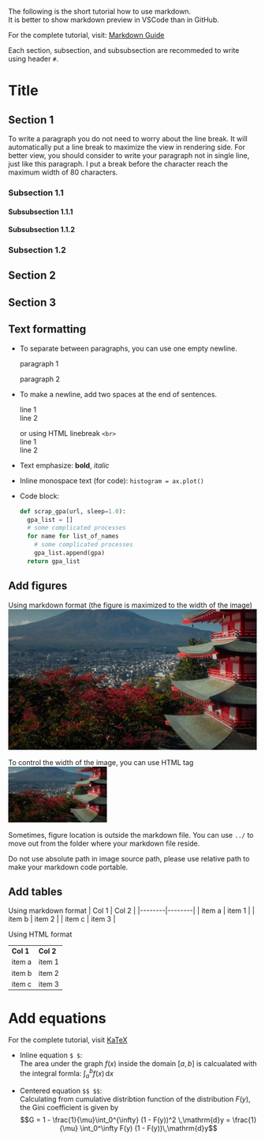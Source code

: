 The following is the short tutorial how to use markdown.  
It is better to show markdown preview in VSCode than in GitHub.

For the complete tutorial, visit: [Markdown Guide](https://www.markdownguide.org/basic-syntax/)

Each section, subsection, and subsubsection are recommeded to write
using header `#`.

# Title

## Section 1

To write a paragraph you do not need to worry about the line 
break. It will automatically put a line break to maximize the
view in rendering side. For better view, you should consider
to write your paragraph not in single line, just like this
paragraph. I put a break before the character reach the maximum
width of 80 characters.

### Subsection 1.1

#### Subsubsection 1.1.1

#### Subsubsection 1.1.2

### Subsection 1.2

## Section 2

## Section 3

## Text formatting
- To separate between paragraphs, you can use one empty newline.

  paragraph 1

  paragraph 2

- To make a newline, add two spaces at the end of sentences.

  line 1  
  line 2

  or using HTML linebreak `<br>`  
  line 1<br>
  line 2

- Text emphasize: **bold**, _italic_

- Inline monospace text (for code): `histogram = ax.plot()`

- Code block:
  ```py
  def scrap_gpa(url, sleep=1.0):
    gpa_list = []
    # some complicated processes
    for name for list_of_names
      # some complicated processes
      gpa_list.append(gpa)
    return gpa_list
  ```

## Add figures
Using markdown format (the figure is maximized to the width of the image)
![fugaku](./img-resources/fugaku.png)

To control the width of the image, you can use HTML tag
<img src="./img-resources/fugaku.png" width=200>

Sometimes, figure location is outside the markdown file. You 
can use `../` to move out from the folder where your
markdown file reside.

Do not use absolute path in image source path, please use
relative path to make your markdown code portable.


## Add tables
Using markdown format
| Col 1  | Col 2  |
|--------|--------|
| item a | item 1 |
| item b | item 2 |
| item c | item 3 |

Using HTML format
<table>
  <tr>
    <td> <b>Col 1
    <td> <b>Col 2
  <tr>
    <td> item a
    <td> item 1
  <tr>
    <td> item b
    <td> item 2
  <tr>
    <td> item c
    <td> item 3
</table>

# Add equations
For the complete tutorial, visit [KaTeX](https://katex.org/docs/supported)

- Inline equation `$ $`:   
  The area under the graph $f(x)$ inside the domain $[a, b]$
  is calcualated with the integral formla: 
  $\int_a^b f(x) \,\mathrm{d}x$

- Centered equation `$$ $$`:   
  Calculating from cumulative distribtion function of 
  the distribution $F(y)$, the Gini coefficient is given by   
  $$G = 1 - \frac{1}{\mu}\int_0^{\infty} (1 - F(y))^2 \,\mathrm{d}y = \frac{1}{\mu} \int_0^\infty F(y) (1 - F(y))\,\mathrm{d}y$$

